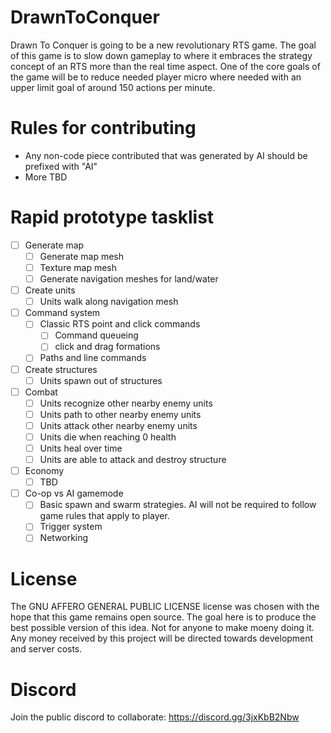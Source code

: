 # DrawnToConquer

Drawn To Conquer is going to be a new revolutionary RTS game.  The goal of this game is to slow down gameplay to where it embraces the strategy concept of an RTS more than the real time aspect.  One of the core goals of the game will be to reduce needed player micro where needed with an upper limit goal of around 150 actions per minute.

# Rules for contributing
- Any non-code piece contributed that was generated by AI should be prefixed with "AI"
- More TBD

# Rapid prototype tasklist

- [ ] Generate map
  - [ ] Generate map mesh
  - [ ] Texture map mesh
  - [ ] Generate navigation meshes for land/water
- [ ] Create units
  - [ ] Units walk along navigation mesh
- [ ] Command system
  - [ ] Classic RTS point and click commands
    - [ ] Command queueing
    - [ ] click and drag formations
  - [ ] Paths and line commands
- [ ] Create structures
  - [ ] Units spawn out of structures
- [ ] Combat
  - [ ] Units recognize other nearby enemy units
  - [ ] Units path to other nearby enemy units
  - [ ] Units attack other nearby enemy units
  - [ ] Units die when reaching 0 health
  - [ ] Units heal over time
  - [ ] Units are able to attack and destroy structure
- [ ] Economy
  - [ ] TBD
- [ ] Co-op vs AI gamemode
  - [ ] Basic spawn and swarm strategies.  AI will not be required to follow game rules that apply to player.
  - [ ] Trigger system
  - [ ] Networking

# License

The GNU AFFERO GENERAL PUBLIC LICENSE license was chosen with the hope that this game remains open source.  The goal here is to produce the best possible version of this idea.  Not for anyone to make moeny doing it.  Any money received by this project will be directed towards development and server costs.

# Discord

Join the public discord to collaborate: https://discord.gg/3jxKbB2Nbw
